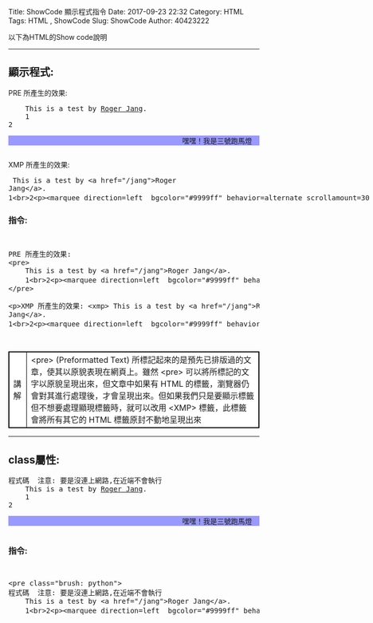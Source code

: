 Title: ShowCode 顯示程式指令
Date: 2017-09-23 22:32
Category: HTML
Tags: HTML , ShowCode
Slug: ShowCode
Author: 40423222

以下為HTML的Show code說明

<!-- PELICAN_END_SUMMARY -->
<!-- 從2017springcd_hw複製過來 -->
<hr>

## <B>顯示程式:</B>

PRE 所產生的效果:
<pre>
	This is a test by <a href="/jang">Roger Jang</a>.
    1<br>2<p><marquee direction=left  bgcolor="#9999ff" behavior=alternate scrollamount=30 scrolldelay=100>嘿嘿！我是三號跑馬燈</marquee>
</pre>

XMP 所產生的效果:
<xmp>
	This is a test by <a href="/jang">Roger Jang</a>.
    1<br>2<p><marquee direction=left  bgcolor="#9999ff" behavior=alternate scrollamount=30 scrolldelay=100>嘿嘿！我是三號跑馬燈</marquee>
</xmp>

### 指令:
<pre>
<xmp>
PRE 所產生的效果:
<pre>
	This is a test by <a href="/jang">Roger Jang</a>.
    1<br>2<p><marquee direction=left  bgcolor="#9999ff" behavior=alternate scrollamount=30 scrolldelay=100>嘿嘿！我是三號跑馬燈</marquee>
</pre>

XMP 所產生的效果:
<xmp>
	This is a test by <a href="/jang">Roger Jang</a>.
    1<br>2<p><marquee direction=left  bgcolor="#9999ff" behavior=alternate scrollamount=30 scrolldelay=100>嘿嘿！我是三號跑馬燈</marquee>
</xmp>
</pre>

<table align=center border=1 cellspacing=0 style="border:1px solid black" bgcolor=white>
<tr>
<td class=boldw>講解<td colspan=2>&lt;pre&gt; (Preformatted Text) 所標記起來的是預先已排版過的文章，使其以原貌表現在網頁上。雖然 &ltpre&gt; 可以將所標記的文字以原貌呈現出來，但文章中如果有 HTML 的標籤，瀏覽器仍會對其進行處理後，才會呈現出來。但如果我們只是要顯示標籤但不想要處理顯現標籤時，就可以改用 &ltXMP&gt; 標籤，此標籤會將所有其它的 HTML 標籤原封不動地呈現出來
</table>

<hr>

## class屬性:
<pre class="brush: python">
程式碼  注意: 要是沒連上網路,在近端不會執行
	This is a test by <a href="/jang">Roger Jang</a>.
    1<br>2<p><marquee direction=left  bgcolor="#9999ff" behavior=alternate scrollamount=30 scrolldelay=100>嘿嘿！我是三號跑馬燈</marquee>
</pre>

### 指令:
<pre>
<xmp>
<pre class="brush: python">
程式碼  注意: 要是沒連上網路,在近端不會執行
	This is a test by <a href="/jang">Roger Jang</a>.
    1<br>2<p><marquee direction=left  bgcolor="#9999ff" behavior=alternate scrollamount=30 scrolldelay=100>嘿嘿！我是三號跑馬燈</marquee>
</xmp>
</pre>